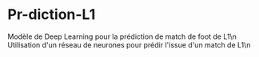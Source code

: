 # Pr-diction-L1
Modèle de Deep Learning pour la prédiction de match de foot de L1\n
Utilisation d'un réseau de neurones pour prédir l'issue d'un match de L1\n
